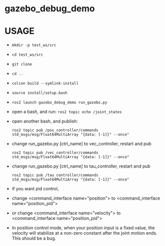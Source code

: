 # gazebo_debug_demo
# USAGE
* ```mkdir -p test_ws/src```
* ```cd test_ws/src```
* ```git clone ```
* ```cd ..```
* ```colcon build --symlink-install```
* ```source install/setup.bash```
* ```ros2 launch gazebo_debug_demo run_gazebo.py```
* open a bash, and run: ```ros2 topic echo /joint_states```
* open another bash, and publish:
  
  ```ros2 topic pub /pos_controller/commands std_msgs/msg/Float64MultiArray "{data: [-1]}" --once"```
* change run_gazebo.py [ctrl_name] to vec_controller, restart and pub

  ```ros2 topic pub /vec_controller/commands std_msgs/msg/Float64MultiArray "{data: [-1]}" --once"```
* change run_gazebo.py [ctrl_name] to tau_controller, restart and pub

  ```ros2 topic pub /tau_controller/commands std_msgs/msg/Float64MultiArray "{data: [-1]}" --once"```
* if you want pid control, 
* change <command_interface name="position"> to <command_interface name="position_pid">
* or change <command_interface name="velocity"> to <command_interface name="position_pid">

* In position control mode, when your position input is a fixed value, the velocity will stabilize at a non-zero constant after the joint motion ends. This should be a bug.
